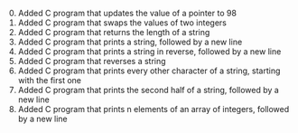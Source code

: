 <ol start="0">
<li>Added C program that updates the value of a pointer to 98</li>
<li>Added C program that swaps the values of two integers</li>
<li>Added C program that returns the length of a string</li>
<li>Added C program that prints a string, followed by a new line</li>
<li>Added C program that prints a string in reverse, followed by a new line</li>
<li>Added C program that reverses a string</li>
<li>Added C program that prints every other character of a string, starting with the first one</li>
<li>Added C program that prints the second half of a string, followed by a new line</li>
<li>Added C program that prints n elements of an array of integers, followed by a new line</li>

</ol>
